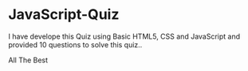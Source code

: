 # JavaScript-Quiz

I have develope this Quiz using Basic HTML5, CSS and JavaScript and provided 10 questions to solve this quiz..


All The Best
